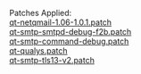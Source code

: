 Patches Applied:<br>
<a href="hhttps://github.com/qmtoaster/patches/blob/master/cos8/3.3.1/qt-netqmail-1.06-1.0.1.patch">qt-netqmail-1.06-1.0.1.patch</a><br>
<a href="">qt-smtp-smtpd-debug-f2b.patch</a><br>
<a href="">qt-smtp-command-debug.patch</a><br>
<a href="">qt-qualys.patch</a><br>
<a href="https://github.com/qmtoaster/patches/blob/master/cos8/3.3.7/qt-smtp-tls13-v2.patch">qt-smtp-tls13-v2.patch</a>

